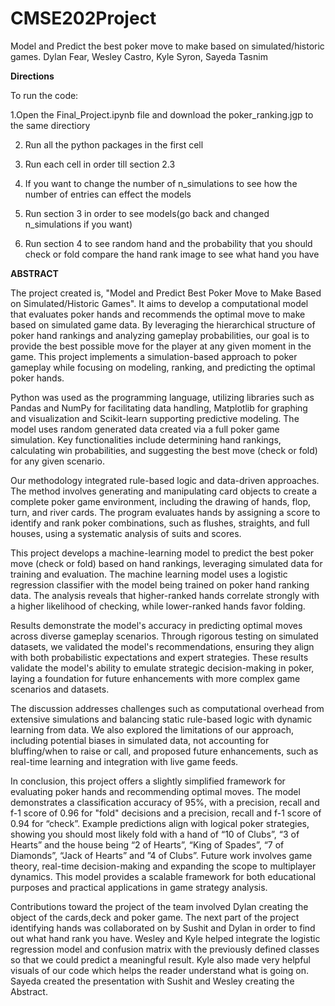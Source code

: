 # CMSE202Project
Model and Predict the best poker move to make based on simulated/historic games.
Dylan Fear, Wesley Castro, Kyle Syron, Sayeda Tasnim

**Directions**

To run the code:

1.Open the Final_Project.ipynb file and download the poker_ranking.jgp to the same directiory

2. Run all the python packages in the first cell
   
3. Run each cell in order till section 2.3

4. If you want to change the number of n_simulations to see how the number of entries can effect the models
   
5. Run section 3 in order to see models(go back and changed n_simulations if you want)
   
6. Run section 4 to see random hand and the probability that you should check or fold compare the hand rank image to see what hand you have

**ABSTRACT**

The project created is, "Model and Predict Best Poker Move to Make Based on Simulated/Historic Games". It aims to develop a computational model that evaluates poker hands and recommends the optimal move to make based on simulated game data. By leveraging the hierarchical structure of poker hand rankings and analyzing gameplay probabilities, our goal is to provide the best possible move for the player at any given moment in the game. This project implements a simulation-based approach to poker gameplay while focusing on modeling, ranking, and predicting the optimal poker hands. 

 

Python was used as the programming language, utilizing libraries such as Pandas and NumPy for facilitating data handling, Matplotlib for graphing and visualization and Scikit-learn supporting predictive modeling. The model uses random generated data created via a full poker game simulation. Key functionalities include determining hand rankings, calculating win probabilities, and suggesting the best move (check or fold) for any given scenario. 

 

Our methodology integrated rule-based logic and data-driven approaches. The method involves generating and manipulating card objects to create a complete poker game environment, including the drawing of hands, flop, turn, and river cards. The program evaluates hands by assigning a score to identify and rank poker combinations, such as flushes, straights, and full houses, using a systematic analysis of suits and scores.  

 

This project develops a machine-learning model to predict the best poker move (check or fold) based on hand rankings, leveraging simulated data for training and evaluation. The machine learning model uses a logistic regression classifier with the model being trained on poker hand ranking data. The analysis reveals that higher-ranked hands correlate strongly with a higher likelihood of checking, while lower-ranked hands favor folding. 



 

Results demonstrate the model's accuracy in predicting optimal moves across diverse gameplay scenarios. Through rigorous testing on simulated datasets, we validated the model's recommendations, ensuring they align with both probabilistic expectations and expert strategies. These results validate the model's ability to emulate strategic decision-making in poker, laying a foundation for future enhancements with more complex game scenarios and datasets. 

 

The discussion addresses challenges such as computational overhead from extensive simulations and balancing static rule-based logic with dynamic learning from data. We also explored the limitations of our approach, including potential biases in simulated data, not accounting for bluffing/when to raise or call, and proposed future enhancements, such as real-time learning and integration with live game feeds. 

 

In conclusion, this project offers a slightly simplified framework for evaluating poker hands and recommending optimal moves. The model demonstrates a classification accuracy of 95%, with a precision, recall and f-1 score of 0.96 for "fold" decisions and a precision, recall and f-1 score of 0.94 for “check”. Example predictions align with logical poker strategies, showing you should most likely fold with a hand of “10 of Clubs”, “3 of Hearts” and the house being “2 of Hearts”, “King of Spades”, “7 of Diamonds”, “Jack of Hearts” and ”4 of Clubs”. Future work involves game theory, real-time decision-making and expanding the scope to multiplayer dynamics. This model provides a scalable framework for both educational purposes and practical applications in game strategy analysis. 

Contributions toward the project of the team involved Dylan creating the object of the cards,deck and poker game. The next part of the project identifying hands was collaborated on by Sushit and Dylan in order to find out what hand rank you have. Wesley and Kyle helped integrate the logistic regression model  and confusion matrix with the previously defined classes so that we could predict a meaningful result. Kyle also made very helpful visuals of our code which helps the reader understand what is going on. Sayeda created the presentation with Sushit and Wesley creating the Abstract.
